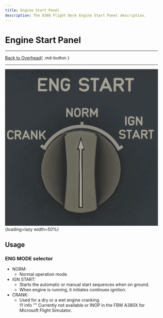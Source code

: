 ```yaml
---
title: Engine Start Panel
description: The A380 Flight Deck Engine Start Panel description.
---
```


# Engine Start Panel

---

[Back to Overhead](../overviews/ovhd.md){ .md-button }

---

![Engine Start Panel](../../../assets/a380x-briefing/flight-deck/ovhd/eng-start-panel.png 
"Engine Start Panel"){loading=lazy width=50%}

[//]: # (TODO API Doc Link) 
    
## Usage

### ENG MODE selector

- NORM:
    - Normal operation mode.
- IGN START:
    - Starts the automatic or manual start sequences when on ground.
    - When engine is running, it initiates continues ignition.
- CRANK:
    - Used for a dry or a wet engine cranking.      
    !!! info ""
        Currently not available or INOP in the FBW A380X for Microsoft Flight Simulator.




